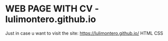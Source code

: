 # WEB PAGE WITH CV - lulimontero.github.io

Just in case u want to visit the site: https://lulimontero.github.io/
HTML
CSS
